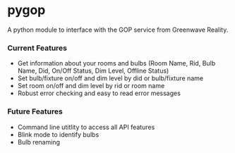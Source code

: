 pygop
=====

A python module to interface with the GOP service from Greenwave Reality.

### Current Features

- Get information about your rooms and bulbs
  (Room Name, Rid, Bulb Name, Did, On/Off Status, Dim Level, Offline Status)
- Set bulb/fixture on/off and dim level by did or bulb/fixture name
- Set room on/off and dim level by rid or room name
- Robust error checking and easy to read error messages

### Future Features

- Command line utitlity to access all API features
- Blink mode to identify bulbs
- Bulb renaming
